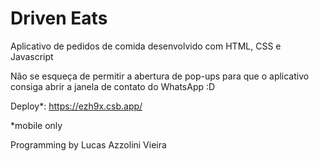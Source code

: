 # Driven Eats

Aplicativo de pedidos de comida desenvolvido com HTML, CSS e Javascript

Não se esqueça de permitir a abertura de pop-ups para que o aplicativo consiga abrir a janela de contato do WhatsApp :D

Deploy*: https://ezh9x.csb.app/

*mobile only

Programming by Lucas Azzolini Vieira
